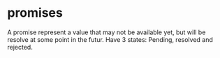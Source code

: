 # promises
A promise represent a value that may not be available yet, but will be resolve at some point in the futur. Have 3 states: Pending, resolved and rejected.
